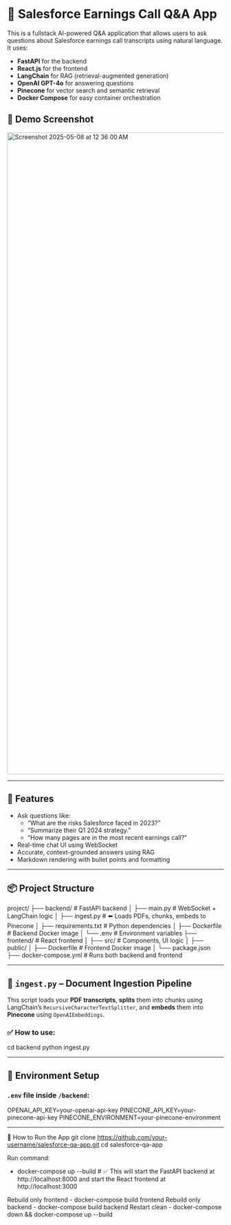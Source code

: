 # 🤖 Salesforce Earnings Call Q&A App

This is a fullstack AI-powered Q&A application that allows users to ask questions about Salesforce earnings call transcripts using natural language. It uses:

- **FastAPI** for the backend
- **React.js** for the frontend
- **LangChain** for RAG (retrieval-augmented generation)
- **OpenAI GPT-4o** for answering questions
- **Pinecone** for vector search and semantic retrieval
- **Docker Compose** for easy container orchestration


## 📸 Demo Screenshot

<img width="1491" alt="Screenshot 2025-05-08 at 12 36 00 AM" src="https://github.com/user-attachments/assets/01b13283-d59c-4181-892d-a742535b9152" />


---

## 🧠 Features

- Ask questions like:
  - “What are the risks Salesforce faced in 2023?”
  - “Summarize their Q1 2024 strategy.”
  - “How many pages are in the most recent earnings call?”
- Real-time chat UI using WebSocket
- Accurate, context-grounded answers using RAG
- Markdown rendering with bullet points and formatting

---

## 📦 Project Structure
project/
├── backend/ # FastAPI backend
│ ├── main.py # WebSocket + LangChain logic
│ ├── ingest.py # ⬅️ Loads PDFs, chunks, embeds to Pinecone
│ ├── requirements.txt # Python dependencies
│ ├── Dockerfile # Backend Docker image
│ └── .env # Environment variables
├── frontend/ # React frontend
│ ├── src/ # Components, UI logic
│ ├── public/
│ ├── Dockerfile # Frontend Docker image
│ └── package.json
├── docker-compose.yml # Runs both backend and frontend

---


## 🧾 `ingest.py` – Document Ingestion Pipeline

This script loads your **PDF transcripts**, **splits** them into chunks using LangChain’s `RecursiveCharacterTextSplitter`, and **embeds** them into **Pinecone** using `OpenAIEmbeddings`.

### ✅ How to use:

cd backend
python ingest.py

---

## 🔐 Environment Setup

### `.env` file inside `/backend`:

OPENAI_API_KEY=your-openai-api-key
PINECONE_API_KEY=your-pinecone-api-key
PINECONE_ENVIRONMENT=your-pinecone-environment

---
🚀 How to Run the App
git clone https://github.com/your-username/salesforce-qa-app.git
cd salesforce-qa-app

Run command: 
- docker-compose up --build  # ✅ This will start the FastAPI backend at http://localhost:8000 and start the React frontend at http://localhost:3000
  
Rebuild only frontend - docker-compose build frontend
Rebuild only backend - docker-compose build backend
Restart clean - docker-compose down && docker-compose up --build


